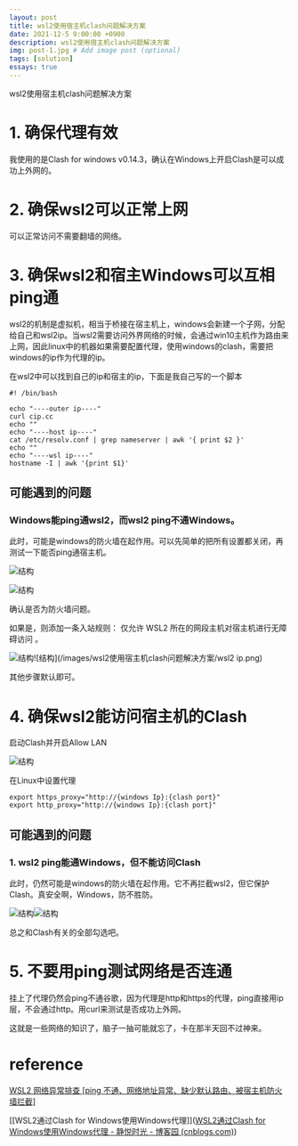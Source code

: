```yaml
---
layout: post
title: wsl2使用宿主机clash问题解决方案
date: 2021-12-5 9:00:00 +0900
description: wsl2使用宿主机clash问题解决方案
img: post-1.jpg # Add image post (optional)
tags: [solution]
essays: true  
---
```


wsl2使用宿主机clash问题解决方案

# 1. 确保代理有效

我使用的是Clash for windows v0.14.3，确认在Windows上开启Clash是可以成功上外网的。

# 2. 确保wsl2可以正常上网

可以正常访问不需要翻墙的网络。

# 3. 确保wsl2和宿主Windows可以互相ping通

wsl2的机制是虚拟机，相当于桥接在宿主机上，windows会新建一个子网，分配给自己和wsl2ip。当wsl2需要访问外界网络的时候，会通过win10主机作为路由来上网，因此linux中的机器如果需要配置代理，使用windows的clash，需要把windows的ip作为代理的ip。

在wsl2中可以找到自己的ip和宿主的ip，下面是我自己写的一个脚本

```
#! /bin/bash

echo "----outer ip----"
curl cip.cc
echo ""
echo "----host ip----"
cat /etc/resolv.conf | grep nameserver | awk '{ print $2 }'
echo ""
echo "----wsl ip----"
hostname -I | awk '{print $1}'
```



## 可能遇到的问题

### Windows能ping通wsl2，而wsl2 ping不通Windows。

此时，可能是windows的防火墙在起作用。可以先简单的把所有设置都关闭，再测试一下能否ping通宿主机。

![结构](/images/wsl2使用宿主机clash问题解决方案/防火墙开.png)

![结构](/images/wsl2使用宿主机clash问题解决方案/防火墙关.png)

确认是否为防火墙问题。

如果是，则添加一条入站规则： 仅允许 WSL2 所在的网段主机对宿主机进行无障碍访问 。

![结构](/images/wsl2使用宿主机clash问题解决方案/入站规则.png)![结构](/images/wsl2使用宿主机clash问题解决方案/wsl2 ip.png)

其他步骤默认即可。	

# 4. 确保wsl2能访问宿主机的Clash

启动Clash并开启Allow LAN

![结构](/images/wsl2使用宿主机clash问题解决方案/allowLAN.png)

在Linux中设置代理

```
export https_proxy="http://{windows Ip}:{clash port}"
export http_proxy="http://{windows Ip}:{clash port}"
```

## 可能遇到的问题

### 1. wsl2 ping能通Windows，但不能访问Clash

此时，仍然可能是windows的防火墙在起作用。它不再拦截wsl2，但它保护Clash。真安全啊，Windows，防不胜防。

![结构](/images/wsl2使用宿主机clash问题解决方案/appWall.png)![结构](/images/wsl2使用宿主机clash问题解决方案/clashWall.png)

总之和Clash有关的全部勾选吧。

# 5. 不要用ping测试网络是否连通

挂上了代理仍然会ping不通谷歌，因为代理是http和https的代理，ping直接用ip层，不会通过http。用curl来测试是否成功上外网。

这就是一些网络的知识了，脑子一抽可能就忘了，卡在那半天回不过神来。

# reference

[WSL2 网络异常排查 [ping 不通、网络地址异常、缺少默认路由、被宿主机防火墙拦截]](https://blog.csdn.net/swordsm/article/details/107948497)

[[WSL2通过Clash for Windows使用Windows代理]]([WSL2通过Clash for Windows使用Windows代理 - 静悦时光 - 博客园 (cnblogs.com)](https://www.cnblogs.com/sinicheveen/p/13866914.html))

